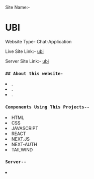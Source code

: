 Site Name:-
# UBI

Website Type- Chat-Application

Live Site Link:-  [ubi](https://)


Server Site Link:-  [ubi](https://)


### `## About this website-`

<li>. </li>
<li>. </li>
<li>. </li>



### `Components Using This Projects--`


<li>HTML</li>
<li>CSS</li>
<li>JAVASCRIPT</li>
<li>REACT</li>
<li>NEXT.JS</li>
<li>NEXT-AUTH</li>
<li>TAILWIND</li>



### `Server--`
<li></li>

